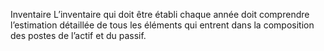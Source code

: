 Inventaire
L’inventaire qui doit être établi chaque année doit comprendre l’estimation détaillée de tous les éléments qui entrent dans la composition des postes de l’actif et du passif.